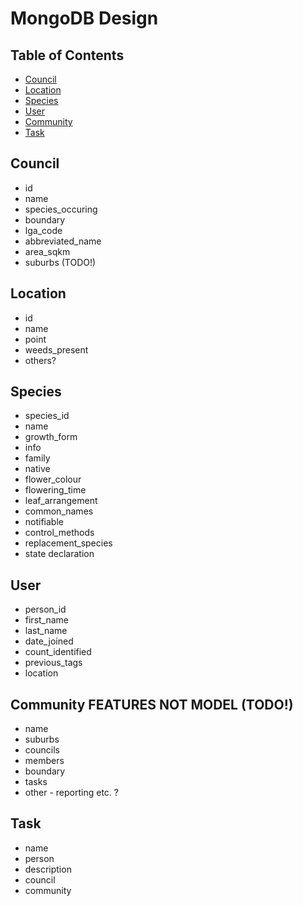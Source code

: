 # MongoDB Design

## Table of Contents

- [Council](#council)
- [Location](#location)
- [Species](#species)
- [User](#user)
- [Community](#community)
- [Task](#task)

## Council <a name = "council"></a>

- id
- name
- species_occuring
- boundary 
- lga_code
- abbreviated_name
- area_sqkm
- suburbs (TODO!)

## Location <a name = "location"></a>

- id 
- name 
- point 
- weeds_present
- others?

## Species <a name = "species"></a>

- species_id
- name
- growth_form
- info
- family 
- native 
- flower_colour 
- flowering_time 
- leaf_arrangement 
- common_names 
- notifiable 
- control_methods 
- replacement_species 
- state declaration 

## User <a name = "user"></a>

- person_id
- first_name 
- last_name 
- date_joined 
- count_identified 
- previous_tags 
- location

## Community FEATURES NOT MODEL (TODO!) <a name="community"></a>

- name
- suburbs
- councils
- members
- boundary
- tasks 
- other - reporting etc. ?

## Task <a name="task"></a>

- name
- person
- description
- council 
- community